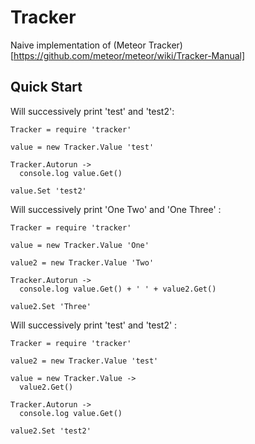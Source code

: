 # Tracker
Naive implementation of (Meteor Tracker)[https://github.com/meteor/meteor/wiki/Tracker-Manual]

## Quick Start

Will successively print 'test' and 'test2':

```coffee-script
Tracker = require 'tracker'

value = new Tracker.Value 'test'

Tracker.Autorun ->
  console.log value.Get()

value.Set 'test2'
```

Will successively print 'One Two' and 'One Three' :

```coffee-script
Tracker = require 'tracker'

value = new Tracker.Value 'One'

value2 = new Tracker.Value 'Two'

Tracker.Autorun ->
  console.log value.Get() + ' ' + value2.Get()

value2.Set 'Three'
```

Will successively print 'test' and 'test2' :

```coffee-script
Tracker = require 'tracker'

value2 = new Tracker.Value 'test'

value = new Tracker.Value ->
  value2.Get()

Tracker.Autorun ->
  console.log value.Get()

value2.Set 'test2'
```
